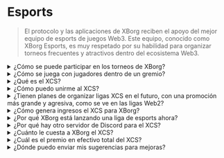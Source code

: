 # Esports

> El protocolo y las aplicaciones de XBorg reciben el apoyo del mejor equipo de esports de juegos Web3. Este equipo, conocido como XBorg Esports, es muy respetado por su habilidad para organizar torneos frecuentes y atractivos dentro del ecosistema Web3.

<details>

<summary>¿Cómo se puede participar en los torneos de XBorg?</summary>

Cualquiera puede asistir a nuestros torneos. La mayoría de los torneos se llevarán a cabo en Community Gaming.

</details>

<details>

<summary>¿Cómo se juega con jugadores dentro de un gremio?</summary>

Puedes encontrar jugadores de nuestro clan en nuestro servidor de [Discord](https://discord.com/invite/xborg). Comienza seleccionando los roles relevantes y luego dirígete a los canales de juego correspondientes. Siempre hay jugadores emocionados por unirse a la acción. Para unirte a nuestros clanes competitivos, se requiere antigüedad y habilidades.

</details>

<details>

<summary>¿Qué es el XCS?</summary>

El Xtream Championship Series (XCS) es la primera liga de esports multi-juego en Web3 con un premio en efectivo de **$100,000**. Para obtener más información sobre el XCS, visita [https://www.xborg.com/xtreme-championship-series](https://www.xborg.com/xtreme-championship-series).

</details>

<details>

<summary>¿Cómo puedo unirme al XCS?</summary>

Comienza registrándote en los torneos relevantes. Todos los torneos se pueden encontrar [aquí](https://www.xborg.com/xtreme-championship-series).

</details>

<details>

<summary>¿Tienen planes de organizar ligas XCS en el futuro, con una promoción más grande y agresiva, como se ve en las ligas Web2?</summary>

De hecho, nuestro equipo está diseñando actualmente una liga meticulosamente diseñada que abarcará un alcance significativamente más amplio, con la participación de muchos equipos y jugadores de esports tradicionales. La fecha de lanzamiento prevista para esta iniciativa es en el año 2024.

</details>

<details>

<summary>¿Cómo genera ingresos el XCS para XBorg?</summary>

A través de patrocinios. Los ingresos totales derivados de la liga son de **$300,000**.

</details>

<details>

<summary>¿Por qué XBorg está lanzando una liga de esports ahora?</summary>

Este mecanismo de crecimiento es una herramienta poderosa para fortalecer nuestro producto y expandir nuestra comunidad. Especialmente, también contribuye a aumentar la conciencia y exposición de los jugadores y fanáticos de Web3, destacando los beneficios y oportunidades presentadas por este innovador dominio tecnológico.

</details>

<details>

<summary>¿Por qué hay otro servidor de Discord para el XCS?</summary>

Para agilizar y acelerar la experiencia general, hemos tenido en cuenta las diversas preferencias y prioridades de la comunidad de XBorg. Reconociendo que algunos miembros de la comunidad pueden no desear participar en el XCS, y viceversa, hemos implementado medidas para garantizar una mayor flexibilidad y autonomía.

</details>

<details>

<summary>¿Cuánto le cuesta a XBorg el XCS?</summary>

El XCS es un evento rentable gracias a nuestros socios y patrocinadores. No podemos destacar la cantidad exacta de ganancias.

</details>

<details>

<summary>¿Cuál es el premio en efectivo total del XCS?</summary>

El premio en efectivo total es de **$100,000**, distribuido en **cinco juegos**.

</details>

<details>

<summary>¿Dónde puedo enviar mis sugerencias para mejoras?</summary>

Apreciamos sinceramente los comentarios y puedes enviar cualquier comentario y mejora directamente en nuestro servidor de [Discord](https://discord.gg/xborg). Nuestro equipo y moderadores siempre están disponibles para ayudar.

</details>
